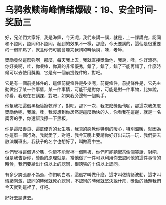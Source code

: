 # 乌鸦救赎海峰情绪爆破：19、安全时间-奖励三

好，兄弟們大家好，我是海鋒，今天呢，我們來講一講，就是，上一課講完，認同和不認同，認同和不認同，起到的效果不一樣，那麼，今天要講的，這個是很重要的一個節點了，就是你們可能會聽完我講的時候說，哇，老師。

獎勵竟然這麼強啊，那麼，每天我上去，我就直接獎勵他，我說，哇，你好漂亮，你好美啊，哇，你很棒，你真的非常優秀，錯了，錯了，錯了不能再錯了，什麼時候可以去使用獎勵，它是有一個前提條件的，對吧。

它是有一個前提條件的，這個前提條件是多少呢，前提條件，前提條件是，它先主動做出了某一件事情，某一件事情，可能不是對你，可能是對一件事物，比如說，你看，我現在在講課，對吧，如果我旁邊有一個助手。

他幫我把這個黑板給擦乾淨了，對吧，那下一次，我怎麼獎勵他呢，那這次我怎麼獎勵他呢，我說，哇，我沒想到你居然是這麼勤快的人，你看我在這邊，就是一名獎客的手，你還幫我擦一下黑板。

你是這麼善良、這麼優秀的女生嗎，我真的感覺你特別的暖心，特別溫暖，就因為你這麼一個行為，我就愛了，對吧，我今天晚上要請你好好出去玩一玩，我們要去散演爛班出，我孩子的名字也想好了，叫做高中生。

你們覺得這個過分嗎，你能不能就擦一個黑板，你們可能聽起來像個笑話，對吧，但是我告訴你，獎勵的原理就是，當他做了一件可以利用你去認同他的這件事情的時候，我們要給出十倍以上的認同，很誇張的十倍以上認同。

有多少誇張都不為過，你們明白嗎，這個才叫做什麼，這才叫做情緒波動，這才叫情緒刺激，認同的時候就死心認同，不認同的時候就堅決說什麼，獎勵的話題我們今天就到這裡了，好吧。

好好去請進去。